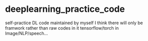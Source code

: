 # deeplearning_practice_code
self-practice DL code maintained by myself
I think there will only be framwork rather than raw codes in it
tensorflow/torch
in Image/NLP/speech...
